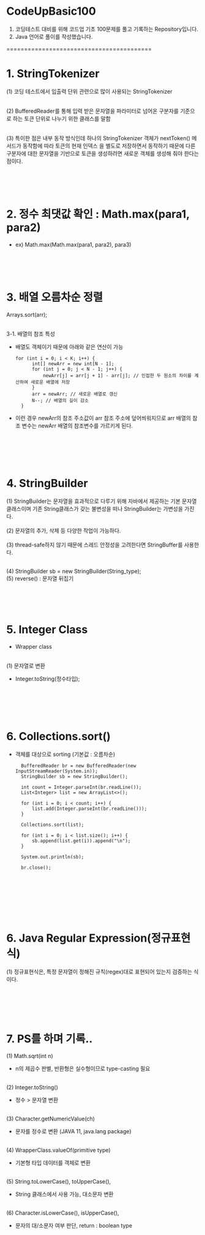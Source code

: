 # CodeUpBasic100
1. 코딩테스트 대비를 위해 코드업 기초 100문제를 풀고 기록하는 Repository입니다.
2. Java 언어로 풀이를 작성했습니다.

=========================================

# 1. StringTokenizer</br>
(1) 코딩 테스트에서 입출력 단위 관련으로 많이 사용되는 StringTokenizer</br></br>

(2) BufferedReader를 통해 입력 받은 문자열을 파라미터로 넘어온 구분자를 기준으로 하는 토큰 단위로 나누기 위한 클래스를 말함</br></br>

(3) 특이한 점은 내부 동작 방식인데 하나의 StringTokenizer 객체가 nextToken() 메서드가 동작함에 따라 토큰의 현재 인덱스 을 별도로 저장하면서 동작하기 때문에 다른 구분자에 대한 문자열을 기반으로 토큰을 생성하려면 새로운 객체를 생성해 줘야 한다는 점이다.</br></br></br></br></br>



# 2. 정수 최댓값 확인 : Math.max(para1, para2)  </br>
- ex) Math.max(Math.max(para1, para2), para3)</br></br></br></br></br>





# 3. 배열 오름차순 정렬 </br>
   Arrays.sort(arr);</br></br>


3-1. 배열의 참조 특성</br>
- 배열도 객체이기 때문에 아래와 같은 연산이 가능

      for (int i = 0; i < K; i++) {
            int[] newArr = new int[N - 1];
            for (int j = 0; j < N - 1; j++) {
                newArr[j] = arr[j + 1] - arr[j]; // 인접한 두 원소의 차이를 계산하여 새로운 배열에 저장
            }
            arr = newArr; // 새로운 배열로 갱신
            N--; // 배열의 길이 감소
        }
- 이런 경우 newArr의 참조 주소값이 arr 참조 주소에 덮어씌워지므로 arr 배열의 참조 변수는 newArr 배열의 참조변수를 가르키게 된다.</br></br></br></br></br></br>






# 4. StringBuilder</br>
(1) StringBuilder는 문자열을 효과적으로 다루기 위해 자바에서 제공하는 기본 문자열 클래스이며 기존 String클래스가 갖는 불변성을 떠나 StringBuilder는 가변성을 가진다.</br></br>
(2) 문자열의 추가, 삭제 등 다양한 작업이 가능하다.</br></br>
(3) thread-safe하지 않기 때문에 스레드 안정성을 고려한다면 StringBuffer를 사용한다.</br></br>

(4) StringBuilder sb = new StringBuilder(String_type);</br>
(5) reverse() : 문자열 뒤집기</br></br></br></br></br>





# 5. Integer Class </br>
- Wrapper class </br></br>

(1) 문자열로 변환</br>
- Integer.toString(정수타입);</br></br></br></br></br></br>





# 6. Collections.sort()</br>
- 객체를 대상으로 sorting (기본값 : 오름차순) </br>

        BufferedReader br = new BufferedReader(new InputStreamReader(System.in));
        StringBuilder sb = new StringBuilder();

        int count = Integer.parseInt(br.readLine());
        List<Integer> list = new ArrayList<>();

        for (int i = 0; i < count; i++) {
            list.add(Integer.parseInt(br.readLine()));
        }

        Collections.sort(list);

        for (int i = 0; i < list.size(); i++) {
            sb.append(list.get(i)).append("\n");
        }

        System.out.println(sb);

        br.close();
</br></br></br></br></br></br>




# 6. Java Regular Expression(정규표현식)</br>
(1) 정규표현식은, 특정 문자열이 정해진 규칙(regex)대로 표현되어 있는지 검증하는 식이다. </br></br></br></br></br></br>






# 7. PS를 하며 기록.. </br>
(1) Math.sqrt(int n)  
- n의 제곱수 판별, 반환형은 실수형이므로 type-casting 필요 </br> </br>

(2) Integer.toString()
- 정수 > 문자열 변환 </br> </br>


(3) Character.getNumericValue(ch)
- 문자를 정수로 변환 (JAVA 11, java.lang package)</br></br>


(4) WrapperClass.valueOf(primitive type)
- 기본형 타입 데이터를 객체로 변환</br></br>


(5) String.toLowerCase(), toUpperCase(), 
- String 클래스에서 사용 가능, 대소문자 변환 </br></br>


(6) Character.isLowerCase(), isUpperCase(),
- 문자의 대/소문자 여부 판단, return : boolean type
